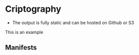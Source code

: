 # Criptography

 - The output is fully static and can be hosted on Github or S3
 
This is an example

## Manifests



